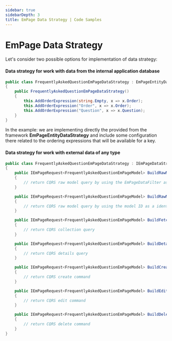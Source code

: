 ```yaml
---
sidebar: true
sidebarDepth: 3
title: EmPage Data Strategy | Code Samples
---
```

# EmPage Data Strategy

Let's consider two possible options for implementation of data strategy:

#### Data strategy for work with data from the internal application database

```csharp
public class FrequentlyAskedQuestionEmPageDataStrategy : EmPageEntityDataStrategy<FrequentlyAskedQuestion, FrequentlyAskedQuestionEmPageModel>
{
    public FrequentlyAskedQuestionEmPageDataStrategy()
    {
        this.AddOrderExpression(string.Empty, x => x.Order);
        this.AddOrderExpression("Order", x => x.Order);
        this.AddOrderExpression("Question", x => x.Question);
    }
}
```

In the example: we are implementing directly the provided from the framework **EmPageEntityDataStrategy** and include some
configuration there related to the ordering expressions that will be available for a key.

#### Data strategy for work with external data of any type
```csharp
public class FrequentlyAskedQuestionEmPageDataStrategy : IEmPageDataStrategy<FrequentlyAskedQuestionEmPageModel>
{
    public IEmPageRequest<FrequentlyAskedQuestionEmPageModel> BuildRawModelQuery(EmPageDataFilter filter)
    {
        // return CQRS raw model query by using the EmPageDataFilter as a identification criteria for the model
    }

    public IEmPageRequest<FrequentlyAskedQuestionEmPageModel> BuildRawModelQuery(string modelId)
    {
        // return CQRS raw model query by using the model ID as a identification criteria for the model
    }

    public IEmPageRequest<FrequentlyAskedQuestionEmPageModel> BuildFetchQuery(EmPageDataFetchQueryBody body)
    {
        // return CQRS collection query
    }

    public IEmPageRequest<FrequentlyAskedQuestionEmPageModel> BuildDetailsQuery(string modelId)
    {
        // return CQRS details query
    }

    public IEmPageRequest<FrequentlyAskedQuestionEmPageModel> BuildCreateCommand(FrequentlyAskedQuestionEmPageModel model)
    {
        // return CQRS create command
    }

    public IEmPageRequest<FrequentlyAskedQuestionEmPageModel> BuildEditCommand(string modelId, FrequentlyAskedQuestionEmPageModel model)
    {
        // return CQRS edit command
    }

    public IEmPageRequest<FrequentlyAskedQuestionEmPageModel> BuildDeleteCommand(string modelId)
    {
        // return CQRS delete command
    }
}
```
